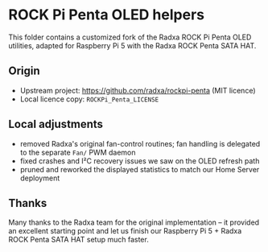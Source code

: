# ROCK Pi Penta OLED helpers

This folder contains a customized fork of the Radxa ROCK Pi Penta OLED utilities, adapted for Raspberry Pi 5 with the Radxa ROCK Penta SATA HAT.

## Origin
- Upstream project: https://github.com/radxa/rockpi-penta (MIT licence)
- Local licence copy: `ROCKPi_Penta_LICENSE`

## Local adjustments
- removed Radxa's original fan-control routines; fan handling is delegated to the separate `Fan/` PWM daemon
- fixed crashes and I²C recovery issues we saw on the OLED refresh path
- pruned and reworked the displayed statistics to match our Home Server deployment

## Thanks
Many thanks to the Radxa team for the original implementation – it provided an excellent starting point and let us finish our Raspberry Pi 5 + Radxa ROCK Penta SATA HAT setup much faster.
